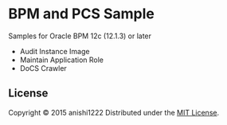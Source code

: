 # BPM and PCS Sample
Samples for Oracle BPM 12c (12.1.3) or later

* Audit Instance Image
* Maintain Application Role
* DoCS Crawler

License
----------
Copyright &copy; 2015 anishi1222
Distributed under the [MIT License][mit].  

[MIT]: http://www.opensource.org/licenses/mit-license.php
